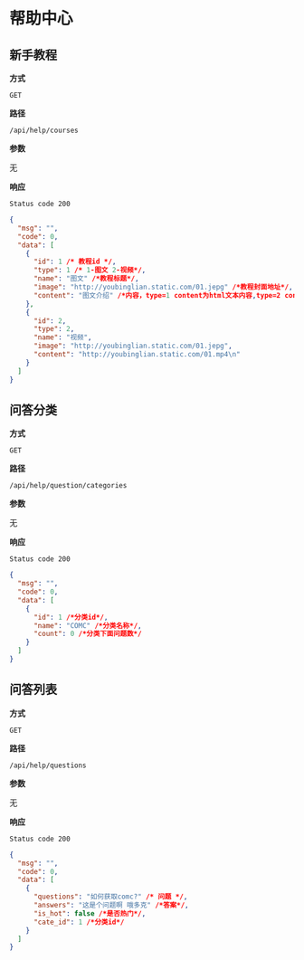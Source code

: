 # 帮助中心

## 新手教程

**方式**

`GET`

**路径**

`/api/help/courses`

**参数**

无

**响应**

`Status code 200`

```json
{
  "msg": "",
  "code": 0,
  "data": [
    {
      "id": 1 /* 教程id */,
      "type": 1 /* 1-图文 2-视频*/,
      "name": "图文" /*教程标题*/,
      "image": "http://youbinglian.static.com/01.jepg" /*教程封面地址*/,
      "content": "图文介绍" /*内容，type=1 content为html文本内容,type=2 content为视频链接地址*/
    },
    {
      "id": 2,
      "type": 2,
      "name": "视频",
      "image": "http://youbinglian.static.com/01.jepg",
      "content": "http://youbinglian.static.com/01.mp4\n"
    }
  ]
}
```

## 问答分类

**方式**

`GET`

**路径**

`/api/help/question/categories`

**参数**

无

**响应**

`Status code 200`

```json
{
  "msg": "",
  "code": 0,
  "data": [
    {
      "id": 1 /*分类id*/,
      "name": "COMC" /*分类名称*/,
      "count": 0 /*分类下面问题数*/
    }
  ]
}
```

## 问答列表

**方式**

`GET`

**路径**

`/api/help/questions`

**参数**

无

**响应**

`Status code 200`

```json
{
  "msg": "",
  "code": 0,
  "data": [
    {
      "questions": "如何获取comc?" /* 问题 */,
      "answers": "这是个问题啊 哦多克" /*答案*/,
      "is_hot": false /*是否热门*/,
      "cate_id": 1 /*分类id*/
    }
  ]
}
```
